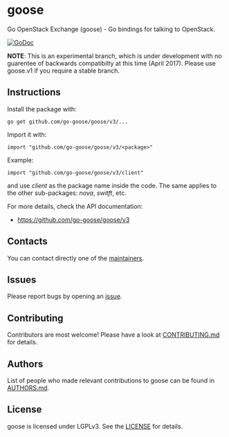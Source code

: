 goose
=====

Go OpenStack Exchange (goose) - Go bindings for talking to OpenStack.

[![GoDoc](https://godoc.org/github.com/go-goose/goose/v3?status.png)](http://godoc.org/github.com/go-goose/goose/v3)

**NOTE**: This is an experimental branch, which is under development with no guarentee of backwards compatibilty at this time (April 2017).  Please use goose.v1 if you require a stable branch.

Instructions
------------

Install the package with:

    go get github.com/go-goose/goose/v3/...

Import it with:

    import "github.com/go-goose/goose/v3/<package>"

Example:

    import "github.com/go-goose/goose/v3/client"

and use _client_ as the package name inside the code.
The same applies to the other sub-packages: _nova_, _switft_, etc.

For more details, check the API documentation:

* https://github.com/go-goose/goose/v3

Contacts
--------

You can contact directly one of the [maintainers](https://github.com/orgs/go-goose/people).

Issues
------

Please report bugs by opening an [issue](https://github.com/go-goose/goose/issues).

Contributing
------------

Contributors are most welcome!
Please have a look at [CONTRIBUTING.md](CONTRIBUTING.md) for details.

Authors
-------

List of people who made relevant contributions to goose can be found in [AUTHORS.md](AUTHORS.md).

License
-------

goose is licensed under LGPLv3. See the [LICENSE](LICENSE) for details.
